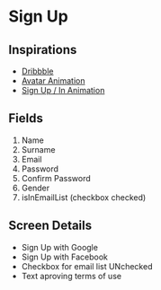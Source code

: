 # Sign Up

## Inspirations
- [Dribbble](https://dribbble.com/gubertcalixto/buckets/1718648-TCC-Login)
- [Avatar Animation](https://codepen.io/dsenneff/details/2c3e5bc86b372d5424b00edaf4990173)
- [Sign Up / In Animation](https://codepen.io/FlorinPop17/details/vPKWjd)

## Fields
1. Name
2. Surname
3. Email
4. Password
5. Confirm Password
6. Gender
7. isInEmailList (checkbox checked)

## Screen Details
- Sign Up with Google
- Sign Up with Facebook
- Checkbox for email list UNchecked
- Text aproving terms of use
